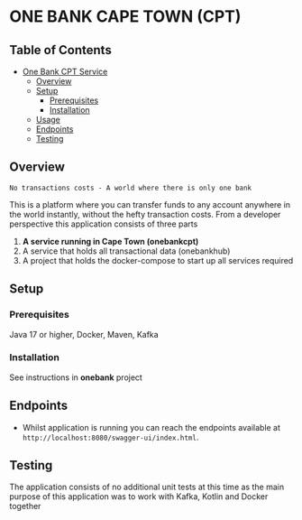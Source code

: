 # ONE BANK CAPE TOWN (CPT)

## Table of Contents

- [One Bank CPT Service](#tedtalks-service)
    - [Overview](#overview)
    - [Setup](#setup)
        - [Prerequisites](#prerequisites)
        - [Installation](#installation)
    - [Usage](#usage)
    - [Endpoints](#endpoints)
    - [Testing](#testing)

## Overview

`No transactions costs - A world where there is only one bank`

This is a platform where you can transfer funds to any account anywhere in the world instantly,
without the hefty transaction costs. From a developer perspective this application consists of three parts
1. **A service running in Cape Town (onebankcpt)**
2. A service that holds all transactional data (onebankhub)
3. A project that holds the docker-compose to start up all services required

## Setup

### Prerequisites

Java 17 or higher, Docker, Maven, Kafka

### Installation

See instructions in **onebank** project

## Endpoints

- Whilst application is running you can reach the endpoints available at `http://localhost:8080/swagger-ui/index.html`.

## Testing

The application consists of no additional unit tests at this time as the main purpose of this application was to work with Kafka, Kotlin and Docker together